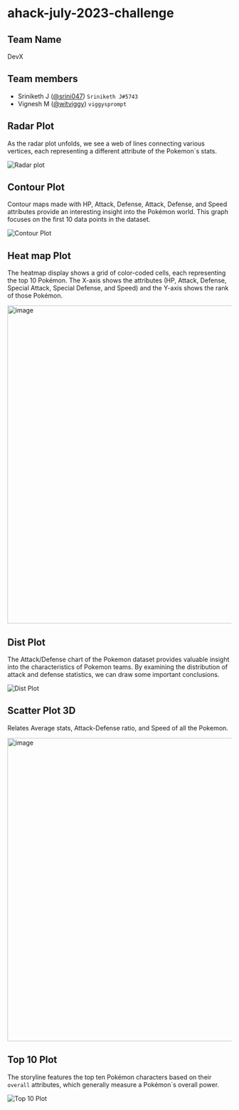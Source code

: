 # ahack-july-2023-challenge

## Team Name
DevX

## Team members
- Sriniketh J ([@srini047](https://github.com/srini047))  `Sriniketh J#5743`
- Vignesh M ([@witviggy](https://github.com/witviggy))    `viggysprompt`


## Radar Plot
As the radar plot unfolds, we see a web of lines connecting various vertices, each representing a different attribute of the Pokemon`s stats.

![Radar plot](https://github.com/srini047/ahack-july-2023-challenge/assets/81156510/c3ba814c-5a8a-4c84-abf4-30ddc4b9d440)

## Contour Plot
Contour maps made with HP, Attack, Defense, Attack, Defense, and Speed ​​attributes provide an interesting insight into the Pokémon world. This graph focuses on the first 10 data points in the dataset.

![Contour Plot](https://github.com/srini047/ahack-july-2023-challenge/assets/81156510/9eb8e67f-d44f-4c8e-a198-2053cf2cb37c)

## Heat map Plot
The heatmap display shows a grid of color-coded cells, each representing the top 10 Pokémon. The X-axis shows the attributes (HP, Attack, Defense, Special Attack, Special Defense, and Speed) and the Y-axis shows the rank of those Pokémon.

<img width="713" alt="image" src="https://github.com/srini047/ahack-july-2023-challenge/assets/81156510/12941f52-aa6f-4c18-998a-6c8536b2d026">

## Dist Plot
The Attack/Defense chart of the Pokemon dataset provides valuable insight into the characteristics of Pokemon teams. By examining the distribution of attack and defense statistics, we can draw some important conclusions.

![Dist Plot](https://github.com/srini047/ahack-july-2023-challenge/assets/81156510/6cafb4ef-cc95-4315-b554-f3c432c5d66f)

## Scatter Plot 3D
Relates Average stats, Attack-Defense ratio, and Speed of all the Pokemon.

<img width="680" alt="image" src="https://github.com/srini047/ahack-july-2023-challenge/assets/81156510/7729a4d9-2897-47d0-a746-8b72ad74dd80">

## Top 10 Plot
The storyline features the top ten Pokémon characters based on their `overall` attributes, which generally measure a Pokémon`s overall power.

![Top 10 Plot](https://github.com/srini047/ahack-july-2023-challenge/assets/81156510/40476eec-8ed7-49e6-9bb2-d34df2756343)

